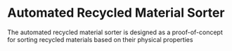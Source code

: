 # Automated Recycled Material Sorter

The automated recycled material sorter is designed as a proof-of-concept for sorting recycled materials based on their physical properties